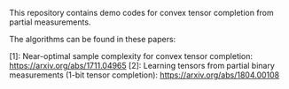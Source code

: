 This repository contains demo codes for convex tensor completion from partial measurements.

The algorithms can be found in these papers:

[1]: Near-optimal sample complexity for convex tensor completion: https://arxiv.org/abs/1711.04965
[2]: Learning tensors from partial binary measurements (1-bit tensor completion): https://arxiv.org/abs/1804.00108
